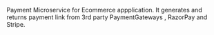 Payment Microservice for Ecommerce appplication.
It generates and returns payment link from 3rd party PaymentGateways , RazorPay and Stripe.
